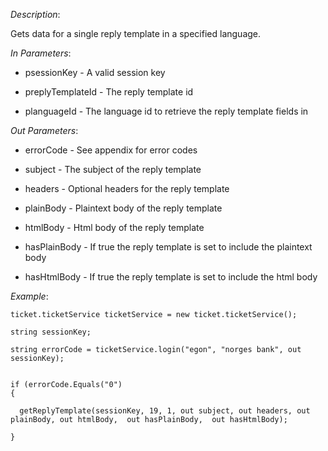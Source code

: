 <properties date="2016-06-24"
SortOrder="163"
/>

*Description*:

Gets data for a single reply template in a specified language.

 

*In Parameters*:

* psessionKey                      - A valid session key

* preplyTemplateId              - The reply template id

* planguageId                      - The language id to retrieve the reply template fields in

*Out Parameters*:

* errorCode              - See appendix for error codes

* subject                   - The subject of the reply template

* headers                  - Optional headers for the reply template

* plainBody             - Plaintext body of the reply template

* htmlBody              - Html body of the reply template

* hasPlainBody        - If true the reply template is set to include the plaintext body

* hasHtmlBody        - If true the reply template is set to include the html body



*Example*:
```
ticket.ticketService ticketService = new ticket.ticketService();

string sessionKey;

string errorCode = ticketService.login("egon", "norges bank", out sessionKey);

 
if (errorCode.Equals("0")
{

  getReplyTemplate(sessionKey, 19, 1, out subject, out headers, out plainBody, out htmlBody,  out hasPlainBody,  out hasHtmlBody);

}
```
 
